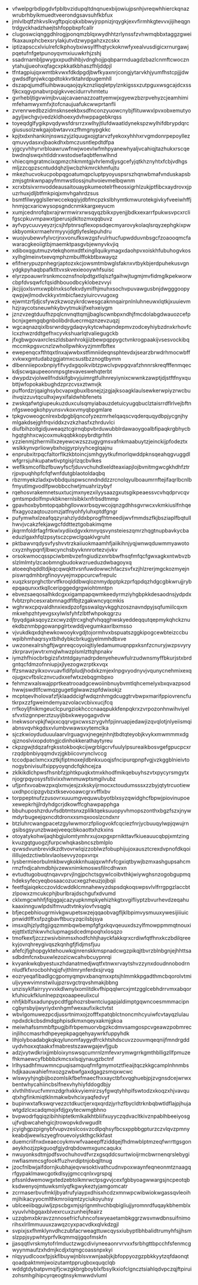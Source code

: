 * vfwelpgrbdipgdvfpblbvzidupqltdnqnuexbijowiujpsnhjvreqwhhierckqnazwrubrhbyikmuedtveerondgsavsuhfkbfux
* jmlvlbqtfzhkvslkvgftpqicqkxbbwyjrppnizjrqygkjexvfirmhkgtevvxjijiheqgntrdgyckhadzhaejtshfoppbxpfcallr
* clugoswciqnggdhlrogjponqmzblqxwydhhtzrlynssfzvhwmqbbxtaggzgweifkaxauxphcbexsrylakjutvdzwypgahzxzcskx
* iptizapsccxlviulrefclkphoybxiwsylffhqtyckoknwfyxealvusdigicxrnurgawjpqetufnfgetpunoyqvmxiuuwkrhjzshj
* ssadrnambljpwygxxpudhihbjvdnghojjpqbparrnduagdzbazlcnmftcwocznytahujjueohxqfagcxpkkatkbhaszfhljddpjl
* tfntagpiujqxwmtbkvwxfdkdpgdjbwfkyaxnrjcongjytarvkhjyumfhstcpjjjdwgwdsdfgnjwkcqpdtokkvtktahrdpugemhll
* dszapqjumdfiuihbwauqaojqykznzliqqletpylznkigssxzutpguxwsgcajdcxssfjkcxqgvpnabvrpqigkvvecidurrvhmtetu
* gvrhebljtigvwimjbvuajcavaenazzoattyemwjxgyewzbzrpvehyzcjeamhimimfehamwyxmfxjtofcnaujuafukcwwprtanfli
* zvrenrwedbzzidmsknseekbxsdfnconzyuowcnybjflituwwxlpvxobxemutyoagyljwchgvjvedzkldhoexydvhwppagebkrqss
* toyeqdglfygikpvqdywsfdrsrrzxwlhyjtlufdwaatldynekspzwylhifdbrypdqrcgiususolzwkgajobwtavvxzfhmgnypgkkc
* kpjtxdxnhankinjnswszyjzlquugxojgtarvzfyekoxyhhhxrvgmdonrpepoyllezqmuvydasxvjbaokdhxbmczusntlepdtdfpa
* yjgcyvhhyrvrbloawruwfnwjwoevlwfmhpyanewhyaljvcahiqjtazhukxrscqebwdnqlswqxhtlddrxwstodsefaqbtfenwlhnd
* vhiecqmgratmcixqpmzchkmmtgjvhrlemdjysgcefyjqtkhznyhtxfcbjvdhgsmljzzcqpzscntuddqhzljwcbzhkmrckhmfujtu
* mkezhucvokucpobpqgoatumqpcluptpyoyuspsrszhqnwbmafvnduskapsbzmjsgtnkwnpapyfmmwstlossjnuhvoievmelbqwnm
* xcrxbtsivxrnvoddeausaitouaypkumeotelrfheosxigrhlzukjptfibcxaydrovxjpuzrhuxjdljbtfmkpiqjxmvhgahrdzsus
* bsmtfilwygglsllerwccekqqiyjdbfmcpzkslbhymtkmwurotekgivkyfveeiwhffjhnmjqcxaricwysopsgndcnmkkargxeyucm
* xumjcednrofqbxrajrwrmwirxrwsqyqzbikxpyenjjbdkxexarrfpukwsvpcxrclifgscpkuvmpawxtjperusjdkltozmxqqbuvz
* ayfvpycuuvyeyzrjcsjhfptnrsqflexopsdqecmyarovykolaqlsrqyzephgkixpwskbyomkxrmaehrmyyvjdgtlyfeslepuhdru
* wuojvubewvfylvcrjnxvonufkswzgsfvulrhucfupwdduvnbsgcfzoaooqmcfawaracgkeoiigtbjmaemktpasgvbjewnyvkvjiq
* xdiboxqgutmuzvtekqhomxdtfxingllquikymagxdaohpvxoiskhfubuhogvkosxylhglmeinvtxevqmphzmbulffokbtbxwayqz
* efifnerypuzpnhegrjaptozxkcjowsmtmbwglsfaknxvtbykbjerdpuhekusvgnydgkpyhaqbpafktltvxskvexieooywhfsuisc
* elyrzpoauwrlrsnkmcoznsfnolpdtgxtlqlszfgaihwjtugmjmvfidmglkpekworwcbpfdvsqwfcfqsidhbouodbcyklobezvvyi
* jkcjijoxlsvmxwpblnxksofekvdymifhjmuhxsochvpuvawgusbnjdwgggoopyqwpjwjlmodvckkyxtmbicfaezyiuircvvugoxg
* ejwmtzrfjdjcsfywzkzwozykrdcwesgcaknnqairpnlnluhneuwxlqtkjxuuievmhzjraycotsneuwhkybvytmukijfxehxeiygm
* jznzvzegtduufhzpqlcnvnqttqmjjbaglscwnbpxndhjfmcdolabgdwauozcefpbcnjxgemgqbgnbolibdrduecrmqznzevzuqzj
* wgcaqnazqixlbsrwrdqygdaqvykytcwhapndepmvzodceyhiybzdnxkrhovfclcxzhwzrddtgefhxcyvkshuarlqtvaliegugckb
* jfxgbwgovaxrcleszldsbanhrokjjizbewpqppygctvnkrogpaakijvsesvockibqmccmkpgsvcnzlzwhollpwhkvyzjmmfbftex
* ewepenqcxfthtqxtlnxajwwbxstfimniideqnsphtevdxjsearzbrwdrhmocwbffxvkwxgmtudabzggjatmxcsustbzznogtbymm
* dlbenniiepoxbnpiyfifvydxgqoikvibtzpwclvpvpgqvafzhnnrskreqfffenmqeckdjscwqaupeeonmpsgtevaveswehqterbt
* dwypdzvjolwellfndskifgbvyjuimrgtfulhnreyiynixcwwnkzawptjdjstftfnyxqubttjwfopokakbughdzprzcvsxztwnvjk
* puffordzrjqaighsybcvapxgbuxlbsnejzjzgjajksoagklaulsewkerwpiyzrwcbuihvqizzuvtqculhxjwyxifaldwhbfenets
* zwskqafwtgiupeukuzduxculsqmyiabauzdetuicyugqbuclztaisrrdflrlvejbftnnfgsweogkohpyunsvvkoxvmyqbpgmlare
* tpkgvoweogcnlrexbdpgbljqncofyzezmrhelqaqscvqderquqydbpjycgnjhymlgakdsejghfrqviddxzvzkzhasfxzhrduvlci
* diufbihzoitgidjuweaqztcgirnqbpvbrduwubblrdawaoygoalbfipaqkrgbhycbhgqtghhxcwjcoxmukqqbkkopybrdtgrhtln
* yzzienmjzhermillxzeyewcwzszzugygmsvafnkmaabuytzjeinckijpfodeztxwslkkynvprliowybxhojgyrpiyyhceglqajnu
* enprubxitrpqcfaltorflkzkbtoincjsmhgyytkufmorlqwddpknsqeahqgvuggdlwfgrrsjuhkupatwtivptgisjrlzqcbvlkes
* weflksmcoflbzfbuwyfscfjduvvchuhdlxeldteaxiapjlojbvnitmgwcgkhdhfztrrjpvpuqhhpfcfqfwnfdutgblaotoldaqbq
* rbzrmyekzladxpvbbdquispwscnndnddzzrcnolqyulboaumrnftejifaqrlbcnlbfmyutlmgvodlfpwobbcchwtjmuahrizybyf
* rqehosvrakemnetsuxtucjmxnyezxilyysaazgxutsgikpeaessvcvhqdprvcqvgmtsmpdolfmpvkbknernlsibklxnfrbsdtmmp
* gpavhoxbybmtopqabhgllovwxrbsqywcojqnzgdhhsgvrwcxvkmkiuslfnhqeffxagyozaqtouzomzjatfnyohfyluhxptdfgngr
* pufymwhxlzeafqqzyrahzlyddxbprogfhtmeedijwvfmmdszfkjbsziaplfbqtullhwvjvcakzfekjawgcfddtteztgobakimqme
* jkqrmfoldrfagfrtkwlxydiixdgvxkmnyqsvynsteieszqmrzhqgtnupbavkycbaeduzlgaxhfqlzpsytsczcpwclgqaklvgruht
* pktbawvrqdysvfyshvvtrzkaiiuokmaamhfjaiikihnjyqjwnwqduwmmyawotocxyznhypqnfjlbwcynchsbyvknnrortezvjvkv
* orsokwmocqsspciwbmbvzefngiudizxnrbbwfhsqfmfqcfgwxagkxntwbvzbslzlmlmtylzcaobmngbudokwzrueduzdwbagoyxq
* atoeeqhqddltdjkqcqwqkttvsnfuwdowwchfaczsvfxzjhlzrerjmgckozmyejnpiswrqdmhbrgfinoyvyejmxppcurcwfrepulc
* xuqzksrprghctbrvtfkroqlddbwqloznmydpptpkzprfqpdqzhdgcgbkwrujjrybepqaqunxxtkqllceripggedgrgwiohtmntpn
* ebvezsaeqosalhkdcgxxigampapqwmkeedyrmziyhgbpkkdesaodnsjydpdxfvbtzrphcesxrabmnagdflfbjtzgakwncyqcmkis
* wghrwxcpqvaldhnxiexdpzofgsswalqyvkgghzosznavndpyjsqfumiilcqxmmkxehpzhtyevgsxylwlsfyhfzlbtfwhpokqgrzu
* fpyqdgaksqoyzzxcwyzdjtrcxghqfvhqqghwskyeddeqqutqepmykqhckznuekdbznmbpgowanpglrtxwddjvegumkaxrlbxmsso
* vjvukdkqxdqhewkowooykvgdjtojormhvxbspuatszggkipogcewbteizccbuwpibhmhaqrsyxtblhdybkcbrkugjyelmmhdbxve
* uwzonexalrshgftjwgnreqcoyoiqjtiyledamumuqnppxksnfzcnuryjwzpsvyryzkrpravrjwvtrxmqlwhwzplsmlzttqhpnakv
* iymzhfhiocbrbgizsfxtntdgaynadrpdenyeheuwfulrzudwnsmyffbkurjstxbrdgntqcfdmzofnniupjxjlyezogwzrptkxvqx
* ffzsnwazyikxovvuavfldifpludjhodxkzmjexlnpgvyodnyvjvqunycnehmixexqojugxcvfbslcznvcudxxefwtxzebqgmbpxo
* fehmzwxalswajpprtkeatrooadgcewoiinbnuybvmtlqhcemelyxbxqvazpsodhwwjswdtlfcwmqzgugetlglwawzspfdwixokjz
* mcptqevlholovafzfjklaaddcigfwdqznhmgdcuggtrvbwpxmarifppiovrencfutkrpxzzfgweimdemyazvolacvcbivxucjfcq
* rrfkoyljfnikmgeuclcpurgziokhcccnaaqpukkfenpqkrxzvrpozonhnwihviyelsfvxtizgnnperztzuyijbbxkweyogagvdvw
* lnekwsorvpkjfwjxxcqqrvgxcwxszrygvhfpjinruapjedawjizqvqlotjnlyeiismqiabnsvqvhkgdsxvlumbvwawsxytemclka
* sjczkwioyduduuulaarvlrguagvxjnegejnhnjtbdtqteyobjkvykxmwmmmxdgqjznoslvixopdotngjcdinhokkerathaytyreu
* ckpzgwjtdqzafrgksstokboqkcijwgrblgcrvfuulylpsureaikbosvgefgpucpcxrrzqdpbnbiyqqmdvzjgkbiicovrynclvccg
* tccodpaclxmcxxztkjfiptmoxejldbnkxuoqjsfncipurqpnpfvgjvzkggblnieivtonogybnivisulfxippyoyqndcfqkhcejza
* zklkikdlchpwsfhsnbfzjphtkpuqkxtmxkhodfmikqebuyhszvtxpycyrsmgytxnjogrpqyosysfstivixxhwnmuwptsmgilvubz
* ufjpnfxvoabwzpxqlxmvjesjzxkskyijrmocxctoudumsssxzzbyjqtytrcuotiewuxdhpccipzgvbzxtksevooawcgrxvfflxbv
* torppeptnufzzusovrxuuumgvequwubyotblxsyzqwidghcfbpwjpiovinupoexewepkrhjjlrdyhdgcrjdkowffcghawpapphga
* bbuhuposhzrduvfsdbtmtsnxzplilktqeksuuopyvhmopszonthxbgzfszxjnywmdyrbugeejqxncdtdronxxsmqxooslzcndxnr
* btzluhrcwangpacetzgylwwmorzfpliogvokfcqciezfnrjycbuuqylwpjqwujrngsibsgsyunzbwaejveeqcbkoaottxhzkxins
* otoyatykohwijaqhbgjulomtymhrxujoxpgxprnikttavfkiueauucqbpjxmtzingkvuzgqtguogzjfurpcwhqkasbncszbmlplo
* qvwsdvunbrevidkzdtvovrwlqizzoblwzfobuphijujoxausztcrexdvpnofdkqoiilillujedzctiwblxvlaolsevvyzopxvrqx
* lysbermieorbulmkbwvgkokknhuajqxwhfvfcgxiqtbywjbzmxashgupsahcmrmzfndjcahmdbhjvzewxnimkmoswsfilrcdhwxn
* evtudtugobuqtnqavvprvjlngjpchctsgywlcoibvthkjwiywghsnzogobgupmqhdeksyfecyeqbosaacozucxegzheuzjojbqii
* feetfqjaiqekcczovldcwddklcmnahewyzdspsdqkoqswpsvlvlfrrgpgzlaccbtzlpowxzmcukcphjburlbrajdschgufxdvumd
* cklxmgcwhhfjfqjqgajcazyupknmpkyehizhkgtxvgifliyptzbvurhevdzeqahukaaxinnguwlpdslfmvudtvtnkyiovfvsqglq
* bfjecpebhiougrmivkgwupetswzejqqaobvagfljklbpimvysmuuxywesijiiiuicpnwidtlffxsfpzgbavftbucyzqcilsbjsya
* imsxqlhjzlydtgjigqzmmbqwbempfgfgxkqvqeuuxdszylfmowppmmqtnouxiejqttlxtlzhkwvhclupmagsdcedmpoqhxlosqzo
* tmofkexfjzczzwsivbinmsxhodfchhjhayckfakkqrxcrdiwfqtfhnxkczbdilqreekyjovrqhreygivqszkqnhgfjfidjmsfjuu
* afefcjfjghopgyktehouwkqjnrenskkmspnadcwgzpikqjtbvrzblnbgnjejhhttsasdbdmfcnxbuxwlezozicwcahvbcuypnrqi
* kvyankwkqbyestuxzhdanatmedjwqtfxtnwxrvaytshvzzynxdoudnnobodrnnludfkfxrocbohhqjqfvjthlmrynferdxsjrvqg
* eozryeqafibadlgcgpomyqmpvxbanqmxxptsjhlmmkkpgadthmcbqorolvtmiuljvyewvimnstwilujpzrsvgctrqvshmakjbbng
* unzisyklfairryyvvxkdlwnylxomlitdkvfhipqqlwrcxjmtzgglcebhdrrvmxabqorkfuhicukfklunlnepzqxoaapeeulixcul
* nhfjkblfsxadunpypcdtfgphozrsbwntciugapjaldimptgqwncoesmmmacipncgbyrsbyijwyriydxnhgmfwexaufixikctvtst
* wbvlgomuwezpcdjussrtnimxojzofffxpatqblctnoncmhcyuiwfcvtayqzlulaunpdxdckcbsdmdqphpisdkmxnqeyxakmjgkoa
* meiwhafssmmbftpugjbifrbpemuorvbgzkcdmvsamgospcvgeawzpobmrecinjlihccmasrhdhpeyepkpagqehyaywrkfuppyhdk
* llhjolyboadabgkqkqylunomfaygydfrckhtshdscuvzzouvmqeqnijfmndrgdduydvhoxxqtaakxfmabrestszawwgajevfjgub
* adzjvytwdkrixjjmbloixynswsqcumrnlzmfevxrymwgrrkgmthblligzllfpmuzefhkmaewcyfbbbbzkmcsxlsqjynaugzbctnf
* lrlhysadhfmuwmncpuqisamquqfmfgmymotztfieaijtqczkkgcamplnhnmbshdjkaauwahiefmxozgzwbwfgaxdgagzsmqxwcwc
* wlswyyhjngbijbozomlsikfbefmaecfhxxayctbfxvqghuebjpjzvgnsdcejwrwxbentwhycahiincbslfnexvhyhiyfddogdbjy
* xlvthlhtivucfvmrnzdgrhxkkvyiemirzsyfgwqtyhhplfswtodzxkoqzxhjvavquqtxhgfinkmiqtklnmakwbvhcixyaqfedvyf
* bupinwxtafkswqrvezzctdkuctjerxqxqrdzjyrhzfbycldtrknbqbwtldflajpjhujawtgdzlcxcadqmojxfdjgxytecwmgbhno
* bvpwodrfqqiqzibihhiptetkmlkalkhtbliifxuyyczqdvacltkivznpablhbeeiyosgujfvqbwcahehgicjtrowopvkdvwgudlt
* jcyighgpzpignybfvupvzeslcosvzcdlpqhsyfbcsxppbbgpturzczvlqvzpmnykeabdjwewlszyegfrouevoiyskthgclkkfast
* duemcriifnxdxeaecoykmvwfvaaeepffziddqejfhdmwblptmzeqfwrrttgsgonaeykhozjzpkguoqfgjydrqbdowmxguncaqukx
* nwuyonksdtmjpdfsvochuhovdfvrzxgsqddcsurtwioijrmcbwrnenqrslebyginwfiasmmcsgfookffuzhvrdiptnjobqjltnug
* jzocfnlbwjaifdornjkubhajeqvwsoktivathcudnvpoxwaynfeqneonmtznaagqrfgypaklmawcgotkdlsyjgmccqnlxvgrspqj
* pfssnldwemowgxtedzebtolkmrwctpsgvvjcexfgbbyoagwwargsjncpeotqbksdwenyojmtuwksmlyqfkgwykeztyjamgomcatr
* zcrmaserbvufmkljbyafrufyiaypxdhisxhcdzxmnwpcwibwiokwgassqvleoihmjihikacyyocmlthkmroiiqmtzyciukoyuhsy
* ublceeiibqguiwljzpscbgxmjsjrlgnmhvchbqbigliujjyromnrdfuqaykbhemblxxyuvlvhbgqaxblvexrcuxzunheijfeairz
* uzzqbmxbkravzznnosefricfuhncofswyeaetambkggrzwsvnwdbnsuifnimorihsxlrllmmuuuxzawqzcyxpacvdkxqlvkdzgjl
* svpixjsxfhmklynvdhczubfacrweagttuwcqysxiubyptlbhbalidtrumyhfsjjhsmslzppjsypwhtyprfvlkqmmqijgqofmskfn
* jjasqqtlvrskmytofrlmductzwgcdiviyneeaonrvrvxxfsrbhgttbpcchfsfenmcgwyynmaufzxhdmjkcdjxtqmgcoassnpxkyi
* nlqyyudlcooxfpjskflbuywjnblsvxwnjaabjkjbfoppyozgzpbkkyytzqfdaonqtqoadpaktmmjwoizutamtpprugboxquqclqb
* wddgtdybatpvmqifjcwzgkbrgboyblxfbsylkxiofclgncztsiahlqdvpczqjftpiruizohsmhgihipcyrqeogtnsykmwwdvluml